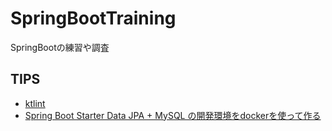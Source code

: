 # SpringBootTraining
SpringBootの練習や調査

## TIPS
* [ktlint](./tips/ktlint.md)
* [Spring Boot Starter Data JPA + MySQL の開発環境をdockerを使って作る](./tips/jpa_mysql_docker.md)
